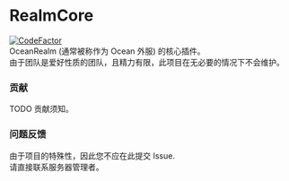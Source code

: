 # RealmCore
[![CodeFactor](https://www.codefactor.io/repository/github/ocean-project/realmcore/badge)](https://www.codefactor.io/repository/github/ocean-project/realmcore)\
OceanRealm (通常被称作为 Ocean 外服) 的核心插件。\
由于团队是爱好性质的团队，且精力有限，此项目在无必要的情况下不会维护。

### 贡献
TODO 贡献须知。

### 问题反馈
由于项目的特殊性，因此您不应在此提交 Issue.\
请直接联系服务器管理者。
